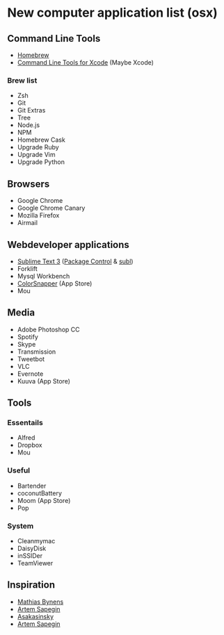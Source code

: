 # New computer application list (osx)

## Command Line Tools
- [Homebrew](http://mxcl.github.io/homebrew/)
- [Command Line Tools for Xcode](http://connect.apple.com) (Maybe Xcode)

### Brew list

- Zsh
- Git
- Git Extras
- Tree
- Node.js
- NPM
- Homebrew Cask
- Upgrade Ruby
- Upgrade Vim
- Upgrade Python

## Browsers
- Google Chrome
- Google Chrome Canary
- Mozilla Firefox
- Airmail

## Webdeveloper applications
- [Sublime Text 3](http://www.sublimetext.com/3) ([Package Control](sublime.wbond.net) & [subl](http://stackoverflow.com/questions/10767738/how-do-i-add-bin-to-my-path))
- Forklift
- Mysql Workbench
- [ColorSnapper](http://colorsnapper.com/) (App Store)
- Mou

## Media
- Adobe Photoshop CC
- Spotify
- Skype
- Transmission
- Tweetbot
- VLC
- Evernote 
- Kuuva (App Store)

## Tools
### Essentails
- Alfred
- Dropbox
- Mou

### Useful 
- Bartender
- coconutBattery
- Moom (App Store)
- Pop

### System
- Cleanmymac
- DaisyDisk
- inSSIDer
- TeamViewer

## Inspiration
- [Mathias Bynens](https://github.com/mathiasbynens/dotfiles/blob/master/.brew)
- [Artem Sapegin](https://github.com/sapegin/dotfiles/blob/master/setup/stuff.sh)
- [Asakasinsky](https://gist.github.com/asakasinsky/3172992)
- [Artem Sapegin](https://github.com/sapegin/dotfiles/wiki/OS-X-Apps)
